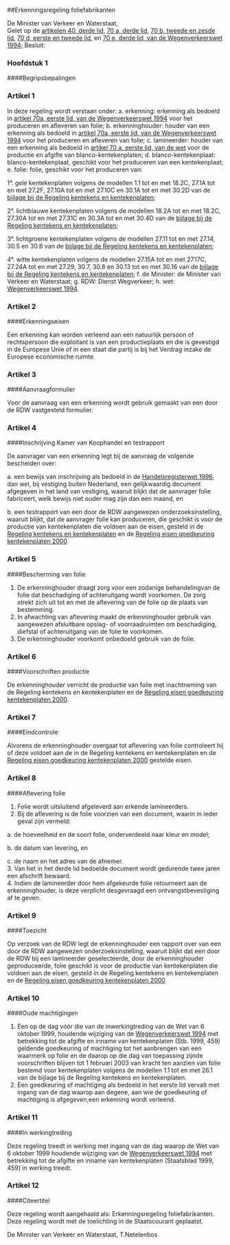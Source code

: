 <meta http-equiv='Content-Type' content='text/html; charset=utf-8' />

##Erkenningsregeling foliefabrikanten

De Minister van Verkeer en Waterstaat,  
Gelet op de [artikelen 40, derde lid](../../../../wet/wegenverkeerswet/1994/BWBR0006622/README.md), [70 a, derde lid](../../../../wet/wegenverkeerswet/1994/BWBR0006622/README.md), [70 b, tweede en zesde lid](../../../../wet/wegenverkeerswet/1994/BWBR0006622/README.md), [70 d, eerste en tweede lid](../../../../wet/wegenverkeerswet/1994/BWBR0006622/README.md), en [70 e, derde lid, van de Wegenverkeerswet 1994](../../../../wet/wegenverkeerswet/1994/BWBR0006622/README.md);
Besluit:     
### Hoofdstuk  1  

####Begripsbepalingen

### Artikel  1  

In deze regeling wordt verstaan onder:   a. erkenning:  erkenning als bedoeld in [artikel 70a, eerste lid, van de Wegenverkeerswet 1994](../../../../wet/wegenverkeerswet/1994/BWBR0006622/README.md) voor het produceren en afleveren van folie;    b. erkenninghouder:  houder van een erkenning als bedoeld in [artikel 70a, eerste lid, van de Wegenverkeerswet 1994](../../../../wet/wegenverkeerswet/1994/BWBR0006622/README.md) voor het produceren en afleveren van folie;    c. lamineerder:  houder van een erkenning als bedoeld in [artikel 70 a, eerste lid, van de wet](../../../../wet/wegenverkeerswet/1994/BWBR0006622/README.md) voor de productie en afgifte van blanco-kentekenplaten;    d. blanco-kentekenplaat:  blanco-kentekenplaat, geschikt voor het produceren van een kentekenplaat;    e. folie:  folie, geschikt voor het produceren van: 

1°. gele kentekenplaten volgens de modellen 1.1 tot en met 18.2C, 27.1A tot en met 27.2F, 27.10A tot en met 27.10C en 30.1A tot en met 30.2D van de [bijlage bij de Regeling kentekens en kentekenplaten](../../../../ministeriele-regeling/regeling/kentekens/en/kentekenplaten/BWBR0009071/README.md);  

2°. lichtblauwe kentekenplaten volgens de modellen 18.2A tot en met 18.2C, 27.30A tot en met 27.31C en 30.3A tot en met 30.4D van de [bijlage bij de Regeling kentekens en kentekenplaten](../../../../ministeriele-regeling/regeling/kentekens/en/kentekenplaten/BWBR0009071/README.md);  

3°. lichtgroene kentekenplaten volgens de modellen 27.11 tot en met 27.14, 30.5 en 30.6 van de [bijlage bij de Regeling kentekens en kentekenplaten](../../../../ministeriele-regeling/regeling/kentekens/en/kentekenplaten/BWBR0009071/README.md);  

4°. witte kentekenplaten volgens de modellen 27.15A tot en met 27.17C, 27.24A tot en met 27.29, 30.7, 30.8 en 30.13 tot en met 30.16 van de [bijlage bij de Regeling kentekens en kentekenplaten](../../../../ministeriele-regeling/regeling/kentekens/en/kentekenplaten/BWBR0009071/README.md);      f. de Minister:  de Minister van Verkeer en Waterstaat;    g. RDW:  Dienst Wegverkeer;    h. wet:  [Wegenverkeerswet 1994](../../../../wet/wegenverkeerswet/1994/BWBR0006622/README.md).     

### Artikel  2  

####Erkenningseisen

Een erkenning kan worden verleend aan een natuurlijk persoon of rechtspersoon die exploitant is van een productieplaats en die is gevestigd in de Europese Unie of in een staat die partij is bij het Verdrag inzake de Europese economische ruimte.  

### Artikel  3  

####Aanvraagformulier

Voor de aanvraag van een erkenning wordt gebruik gemaakt van een door de RDW vastgesteld formulier.  

### Artikel  4  

####Inschrijving Kamer van Koophandel en testrapport

De aanvrager van een erkenning legt bij de aanvraag de volgende bescheiden over: 

a. een bewijs van inschrijving als bedoeld in de [Handelsregisterwet 1996](../../../../wet/handelsregisterwet/1996/BWBR0007893/README.md), dan wel, bij vestiging buiten Nederland, een gelijkwaardig document afgegeven in het land van vestiging, waaruit blijkt dat de aanvrager folie fabriceert, welk bewijs niet ouder mag zijn dan een maand, en  

b. een testrapport van een door de RDW aangewezen onderzoeksinstelling, waaruit blijkt, dat de aanvrager folie kan produceren, die geschikt is voor de productie van kentekenplaten die voldoen aan de eisen, gesteld in de [Regeling kentekens en kentekenplaten](../../../../ministeriele-regeling/regeling/kentekens/en/kentekenplaten/BWBR0009071/README.md) en de [Regeling eisen goedkeuring kentekenplaten 2000](../../../../ministeriele-regeling/regeling/eisen/goedkeuring/kentekenplaten/2000/BWBR0012172/README.md)    

### Artikel  5  

####Bescherming van folie

1.  De erkenninghouder draagt zorg voor een zodanige behandelingvan de folie dat beschadiging of achteruitgang wordt voorkomen. De zorg strekt zich uit tot en met de aflevering van de folie op de plaats van bestemming.   
2.  In afwachting van aflevering maakt de erkenninghouder gebruik van aangewezen afsluitbare opslag- of voorraadruimten om beschadiging, diefstal of achteruitgang van de folie te voorkomen.   
3.  De erkenninghouder voorkomt onbedoeld gebruik van de folie.   

### Artikel  6  

####Voorschriften productie

De erkenninghouder verricht de productie van folie met inachtneming van de Regeling kentekens en kentekenplaten en de [Regeling eisen goedkeuring kentekenplaten 2000](../../../../ministeriele-regeling/regeling/eisen/goedkeuring/kentekenplaten/2000/BWBR0012172/README.md).  

### Artikel  7  

####Eindcontrole

Alvorens de erkenninghouder overgaat tot aflevering van folie controleert hij of deze voldoet aan de in de Regeling kentekens en kentekenplaten en de [Regeling eisen goedkeuring kentekenplaten 2000](../../../../ministeriele-regeling/regeling/eisen/goedkeuring/kentekenplaten/2000/BWBR0012172/README.md) gestelde eisen.  

### Artikel  8  

####Aflevering folie

1.  Folie wordt uitsluitend afgeleverd aan erkende lamineerders.   
2.  Bij de aflevering is de folie voorzien van een document, waarin in ieder geval zijn vermeld: 

a. de hoeveelheid en de soort folie, onderverdeeld naar kleur en model;  

b. de datum van levering, en  

c. de naam en het adres van de afnemer.     
3.  Van het in het derde lid bedoelde document wordt gedurende twee jaren een afschrift bewaard.   
4.  Indien de lamineerder door hem afgekeurde folie retourneert aan de erkenninghouder, is deze verplicht desgevraagd een ontvangstbevestiging af te geven.   

### Artikel  9  

####Toezicht

Op verzoek van de RDW legt de erkenninghouder een rapport over van een door de RDW aangewezen onderzoeksinstelling, waaruit blijkt dat een door de RDW bij een lamineerder geselecteerde, door de erkenninghouder geproduceerde, folie geschikt is voor de productie van kentekenplaten die voldoen aan de eisen, gesteld in de Regeling kentekens en kentekenplaten en de [Regeling eisen goedkeuring kentekenplaten 2000](../../../../ministeriele-regeling/regeling/eisen/goedkeuring/kentekenplaten/2000/BWBR0012172/README.md)  

### Artikel  10  

####Oude machtigingen

1.  Een op de dag vóór die van de inwerkingtreding van de Wet van 6 oktober 1999, houdende wijziging van de [Wegenverkeerswet 1994](../../../../wet/wegenverkeerswet/1994/BWBR0006622/README.md) met betrekking tot de afgifte en inname van kentekenplaten (Stb. 1999, 459) geldende goedkeuring of machtiging tot het aanbrengen van een waarmerk op folie en de daarop op die dag van toepassing zijnde voorschriften blijven tot 1 februari 2003 van kracht ten aanzien van folie bestemd voor kentekenplaten volgens de modellen 1.1 tot en met 26.1 van de bijlage bij de Regeling kentekens en kentekenplaten.   
2.  Een goedkeuring of machtiging als bedoeld in het eerste lid vervalt met ingang van de dag waarop aan degene, aan wie de goedkeuring of machtiging is afgegeven,een erkenning wordt verleend.   

### Artikel  11  

####In werkingtreding

Deze regeling treedt in werking met ingang van de dag waarop de Wet van 6 oktober 1999 houdende wijziging van de [Wegenverkeerswet 1994](../../../../wet/wegenverkeerswet/1994/BWBR0006622/README.md) met betrekking tot de afgifte en inname van kentekenplaten (Staatsblad 1999, 459) in werking treedt.  

### Artikel  12  

####Citeertitel

Deze regeling wordt aangehaald als: Erkenningsregeling foliefabrikanten.  
Deze regeling wordt met de toelichting in de Staatscourant geplaatst.   

De 
Minister van Verkeer en Waterstaat, 
T.Netelenbos    
